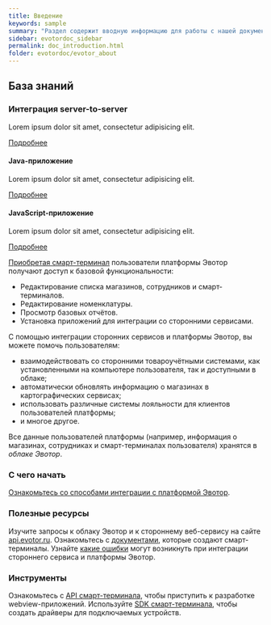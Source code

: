 ```yaml
---
title: Введение
keywords: sample
summary: "Раздел содержит вводную информацию для работы с нашей документацией."
sidebar: evotordoc_sidebar
permalink: doc_introduction.html
folder: evotordoc/evotor_about
---
```



<div class="row">
         <div class="col-lg-12">
             <h2 class="page-header">База знаний</h2>
         </div>
         <div class="col-md-3 col-sm-6">
             <div class="panel panel-default text-center">
                 <div class="panel-heading">
                     <span class="fa-stack fa-5x">
                           <i class="fa fa-circle fa-stack-2x text-primary"></i>
                           <i class="fa fa-cloud fa-stack-1x fa-inverse"></i>
                     </span>
                 </div>
                 <div class="panel-body">
                     <h3>Интеграция server-to-server</h3>
                     <p>Lorem ipsum dolor sit amet, consectetur adipisicing elit.</p>
                     <a href="tag_Облако.html" class="btn btn-primary">Подробнее</a>
                 </div>
             </div>
         </div>
         <div class="col-md-3 col-sm-6">
             <div class="panel panel-default text-center">
                 <div class="panel-heading">
                     <span class="fa-stack fa-5x">
                           <i class="fa fa-circle fa-stack-2x text-primary"></i>
                           <i class="fa fa-coffee fa-stack-1x fa-inverse"></i>
                     </span>
                 </div>
                 <div class="panel-body">
                     <h4>Java-приложение</h4>
                     <p>Lorem ipsum dolor sit amet, consectetur adipisicing elit.</p>
                     <a href="tag_Java.html" class="btn btn-primary">Подробнее</a>
                 </div>
             </div>
         </div>
         <div class="col-md-3 col-sm-6">
             <div class="panel panel-default text-center">
                 <div class="panel-heading">
                     <span class="fa-stack fa-5x">
                           <i class="fa fa-circle fa-stack-2x text-primary"></i>
                           <i class="fa fa-gears fa-stack-1x fa-inverse"></i>
                     </span>
                 </div>
                 <div class="panel-body">
                     <h4>JavaScript-приложение</h4>
                     <p>Lorem ipsum dolor sit amet, consectetur adipisicing elit.</p>
                     <a href="tag_JavaScript.html" class="btn btn-primary">Подробнее</a>
                 </div>
             </div>
         </div>
</div>


[Приобретая смарт-терминал](https://evotor.ru/buy?order) пользователи платформы Эвотор получают доступ к базовой функциональности:

*   Редактирование списка магазинов, сотрудников и смарт-терминалов.
*   Редактирование номенклатуры.
*   Просмотр базовых отчётов.
*   Установка приложений для интеграции со сторонними сервисами.

С помощью интеграции сторонних сервисов и платформы Эвотор, вы можете помочь пользователям:

*   взаимодействовать со сторонними товароучётными системами, как установленными на компьютере пользователя, так и доступными в облаке;
*   автоматически обновлять информацию о магазинах в картографических сервисах;
*   использовать различные системы лояльности для клиентов пользователей платформы;
*   и многое другое.

Все данные пользователей платформы (например, информация о магазинах, сотрудниках и смарт-терминалах пользователя) хранятся в _облаке Эвотор_.

### С чего начать

[Ознакомьтесь со способами интеграции с платформой Эвотор](doc_evotor_rest_api_calls.html).

### Полезные ресурсы

Изучите запросы к облаку Эвотор и к стороннему веб-сервису на сайте [api.evotor.ru](https://api.evotor.ru/docs/). Ознакомьтесь с [документами](doc_smart_terminal_documents.html), которые создают смарт-терминалы. Узнайте [какие ошибки](doc_errors_returned.html) могут возникнуть при интеграции стороннего сервиса и платформы Эвотор.

### Инструменты

Ознакомьтесь с [API смарт-терминала](https://github.com/evotor/device-app), чтобы приступить к разработке webview-приложений. Используйте [SDK смарт-терминала](https://github.com/evotor/device-drivers), чтобы создать драйверы для подключаемых устройств.
